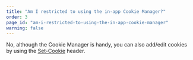 ```yaml
---
title: "Am I restricted to using the in-app Cookie Manager?"
order: 3
page_id: "am-i-restricted-to-using-the-in-app-cookie-manager"
warning: false
---
```

No, although the Cookie Manager is handy, you can also add/edit cookies by using the [Set-Cookie](https://developer.mozilla.org/en-US/docs/Web/HTTP/Headers/Set-Cookie) header.
